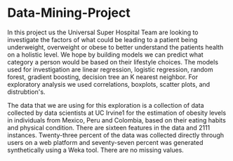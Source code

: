 # Data-Mining-Project

In this project us the Universal Super Hospital Team are looking to investigate the factors of what could be leading to a patient being underweight, overweight or obese to better understand the patients health on a holistic level. We hope by building models we can predict what category a person would be based on their lifestyle choices. The models used for investigation are linear regression, logistic regression, random forest, gradient boosting, decision tree an K nearest neighbor. For exploratory analysis we used correlations, boxplots, scatter plots, and distrubtion's.
 
The data that we are using for this exploration is a collection of data collected by data scientists at UC Irvine1 for the estimation of obesity levels in individuals from Mexico, Peru and Colombia, based on their eating habits and physical condition. There are sixteen features in the data and 2111 instances. Twenty-three percent of the data was collected directly through users on a web platform and seventy-seven percent was generated synthetically using a Weka tool. There are no missing values.  

